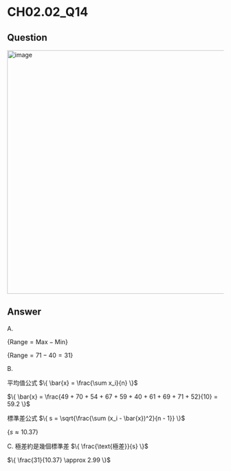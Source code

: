 # CH02.02_Q14

## Question
<img width="565" alt="image" src="https://github.com/user-attachments/assets/955b2e1b-fba9-4811-908d-8bfb2a983c26">

## Answer 
A.

$\{
\text{Range} = \text{Max} - \text{Min}
\}$

$\{
\text{Range} = 71 - 40 = 31
\}$

B.  

平均值公式
$\{
\bar{x} = \frac{\sum x_i}{n}
\}$

$\{
\bar{x} = \frac{49 + 70 + 54 + 67 + 59 + 40 + 61 + 69 + 71 + 52}{10} = 59.2
\}$

標準差公式
$\{
s = \sqrt{\frac{\sum (x_i - \bar{x})^2}{n - 1}}
\}$

$\{
s \approx 10.37
\}$

C.
極差約是幾個標準差
$\{
\frac{\text{極差}}{s}
\}$

$\{
\frac{31}{10.37} \approx 2.99
\}$

